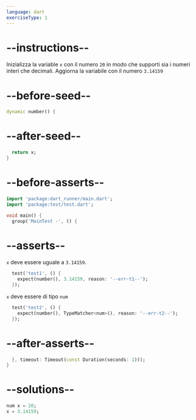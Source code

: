 ```yaml
---
language: dart
exerciseType: 1
---
```


# --instructions--

Inizializza la variable `x` con il numero `20` in modo che supporti sia i numeri interi che decimali.
Aggiorna la variabile con il numero `3.14159`

# --before-seed--

```dart
dynamic number() {
```

# --after-seed--

```dart
  return x;
}
```

# --before-asserts--

```dart
import 'package:dart_runner/main.dart';
import 'package:test/test.dart';

void main() {
  group('MainTest -', () {
```

# --asserts--

`x` deve essere uguale a `3.14159`.

```dart
  test('test1', () {
    expect(number(), 3.14159, reason: '--err-t1--');
  });
```

`x` deve essere di tipo `num`

```dart
  test('test2', () {
    expect(number(), TypeMatcher<num>(), reason: '--err-t2--');
  });
```

# --after-asserts--

```dart
  }, timeout: Timeout(const Duration(seconds: 1)));
}
```

# --solutions--

```dart
num x = 20;
x = 3.14159;
```
